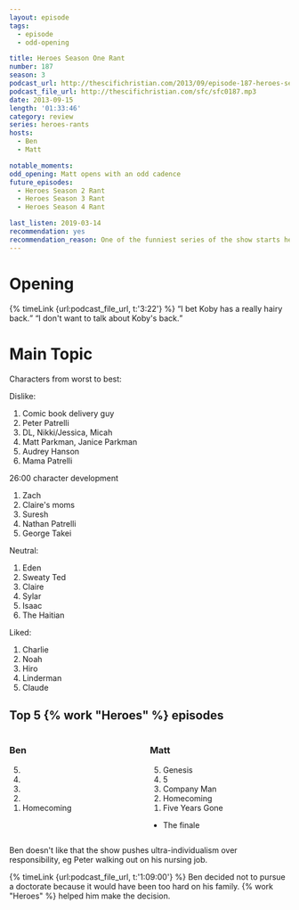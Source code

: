```yaml
---
layout: episode
tags:
  - episode
  - odd-opening

title: Heroes Season One Rant
number: 187
season: 3
podcast_url: http://thescifichristian.com/2013/09/episode-187-heroes-season-one-rant/
podcast_file_url: http://thescifichristian.com/sfc/sfc0187.mp3
date: 2013-09-15
length: '01:33:46'
category: review
series: heroes-rants
hosts:
  - Ben
  - Matt

notable_moments:
odd_opening: Matt opens with an odd cadence
future_episodes:
  - Heroes Season 2 Rant
  - Heroes Season 3 Rant
  - Heroes Season 4 Rant 

last_listen: 2019-03-14
recommendation: yes
recommendation_reason: One of the funniest series of the show starts here.
---
```

# Opening

<div class="quote">
  {% timeLink {url:podcast_file_url, t:'3:22'} %}
  <q class="ben">I bet Koby has a really hairy back.</q>
  <q class="matt">I don't want to talk about Koby's back.</q>
</div>



# Main Topic

Characters from worst to best:

Dislike:

1. Comic book delivery guy
1. Peter Patrelli
1. DL, Nikki/Jessica, Micah
1. Matt Parkman, Janice Parkman
1. Audrey Hanson
1. Mama Patrelli


26:00 character development

1. Zach
1. Claire's moms
1. Suresh
1. Nathan Patrelli
1. George Takei 

Neutral:

1. Eden
1. Sweaty Ted
1. Claire
1. Sylar
1. Isaac
1. The Haitian

Liked: 

1. Charlie
1. Noah
1. Hiro
1. Linderman
1. Claude

<div class="top-five">
  <h2 class="has-text-centered">Top 5 {% work "Heroes" %} episodes</h2>
  <div class="columns">
    <div class="column ben">
      <h3>Ben</h3>
      <ol reversed>
        <li>&nbsp;
        <li>&nbsp;
        <li>&nbsp;
        <li>&nbsp;
        <li>Homecoming
      </ol>
    </div>
    <div class="column matt">
      <h3>Matt</h3>
      <ol reversed>
        <li>Genesis
        <li>5
        <li>Company Man
        <li>Homecoming
        <li>Five Years Gone 
      </ol>
      <ul class="runner-ups">
        <li>The finale
      </ul>
    </div>
  </div>
</div>

Ben doesn't like that the show pushes ultra-individualism over responsibility, eg Peter walking out on his nursing job.

{% timeLink {url:podcast_file_url, t:'1:09:00'} %} Ben decided not to pursue a doctorate because it would have been too hard on his family. {% work "Heroes" %} helped him make the decision.